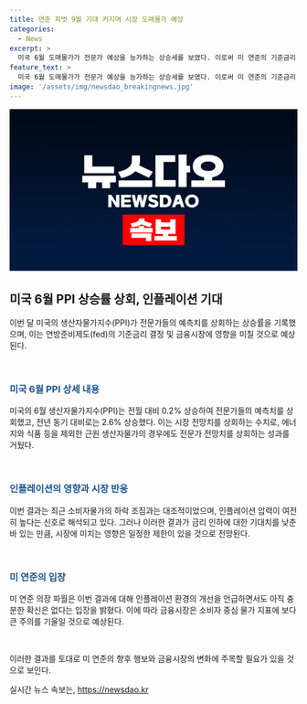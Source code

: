 ```yaml
---
title: 연준 피벗 9월 기대 커지며 시장 도매물가 예상
categories:
  - News
excerpt: >
  미국 6월 도매물가가 전문가 예상을 능가하는 상승세를 보였다. 이로써 미 연준의 기준금리 결정에 영향을 끼칠 전망이다. 생산자물가상승은 소비자물가의 선행지표이며, 최근의 소비자물가 하락과 대조적이다. 인플레이션 압력 여전히 높으나, 물가 상승세는 온건하다는 의견도 있다. 연준 의장은 인플레이션 환경 개선을 언급했지만, 지속 가능한 하락세는 아직 아니라고 밝혔다. 물가 상승세가 금융시장과 소비자에 미치는 영향이 관심을 끈다.
feature_text: >
  미국 6월 도매물가가 전문가 예상을 능가하는 상승세를 보였다. 이로써 미 연준의 기준금리 결정에 영향을 끼칠 전망이다. 생산자물가상승은 소비자물가의 선행지표이며, 최근의 소비자물가 하락과 대조적이다. 인플레이션 압력 여전히 높으나, 물가 상승세는 온건하다는 의견도 있다. 연준 의장은 인플레이션 환경 개선을 언급했지만, 지속 가능한 하락세는 아직 아니라고 밝혔다. 물가 상승세가 금융시장과 소비자에 미치는 영향이 관심을 끈다.
image: '/assets/img/newsdao_breakingnews.jpg'
---
```


<p><img src="/assets/img/newsdao_breakingnews.jpg" alt="cryptoinkorea 속보" /></p>

<h2 data-ke-size="size26">미국 6월 PPI 상승률 상회, 인플레이션 기대</h2>

<p>이번 달 미국의 생산자물가지수(PPI)가 전문가들의 예측치를 상회하는 상승률을 기록했으며, 이는 연방준비제도(fed)의 기준금리 결정 및 금융시장에 영향을 미칠 것으로 예상된다.</p>

<p data-ke-size="size16">&nbsp;</p>

<h3><b><span style="color: #1a5490;">미국 6월 PPI 상세 내용</span></b></h3>

<p>미국의 6월 생산자물가지수(PPI)는 전월 대비 0.2% 상승하여 전문가들의 예측치를 상회했고, 전년 동기 대비로는 2.6% 상승했다. 이는 시장 전망치를 상회하는 수치로, 에너지와 식품 등을 제외한 근원 생산자물가의 경우에도 전문가 전망치를 상회하는 성과를 거뒀다.</p>

<p data-ke-size="size16">&nbsp;</p>

<h3><b><span style="color: #1a5490;">인플레이션의 영향과 시장 반응</span></b></h3>

<p>이번 결과는 최근 소비자물가의 하락 조짐과는 대조적이었으며, 인플레이션 압력이 여전히 높다는 신호로 해석되고 있다. 그러나 이러한 결과가 금리 인하에 대한 기대치를 낮춘 바 있는 만큼, 시장에 미치는 영향은 일정한 제한이 있을 것으로 전망된다.</p>

<p data-ke-size="size16">&nbsp;</p>

<h3><b><span style="color: #1a5490;">미 연준의 입장</span></b></h3>

<p>미 연준 의장 파월은 이번 결과에 대해 인플레이션 환경의 개선을 언급하면서도 아직 충분한 확신은 없다는 입장을 밝혔다. 이에 따라 금융시장은 소비자 중심 물가 지표에 보다 큰 주의를 기울일 것으로 예상된다.</p>

<p data-ke-size="size16">&nbsp;</p>

<p>이러한 결과를 토대로 미 연준의 향후 행보와 금융시장의 변화에 주목할 필요가 있을 것으로 보인다.</p>
실시간 뉴스 속보는, <a href="https://newsdao.kr" rel="dofollow">https://newsdao.kr</a>


